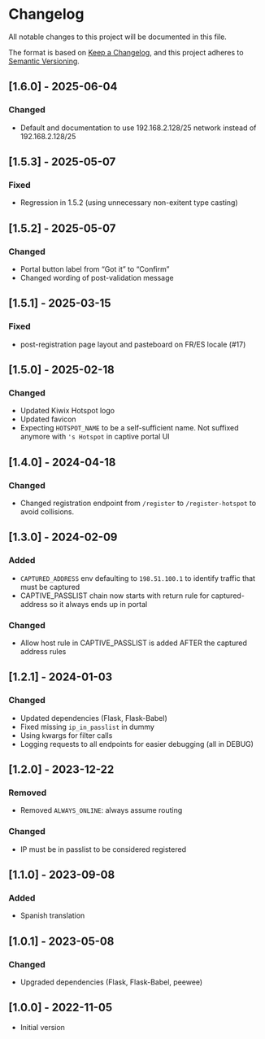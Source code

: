 # Changelog

All notable changes to this project will be documented in this file.

The format is based on [Keep a Changelog](https://keepachangelog.com/en/1.0.0/),
and this project adheres to [Semantic Versioning](https://semver.org/spec/v2.0.0.html).

## [1.6.0] - 2025-06-04

### Changed

- Default and documentation to use 192.168.2.128/25 network instead of 192.168.2.128/25

## [1.5.3] - 2025-05-07

### Fixed

- Regression in 1.5.2 (using unnecessary non-exitent type casting)

## [1.5.2] - 2025-05-07

### Changed

- Portal button label from “Got it” to “Confirm”
- Changed wording of post-validation message

## [1.5.1] - 2025-03-15

### Fixed

- post-registration page layout and pasteboard on FR/ES locale (#17)

## [1.5.0] - 2025-02-18

### Changed

- Updated Kiwix Hotspot logo
- Updated favicon
- Expecting `HOTSPOT_NAME` to be a self-sufficient name. Not suffixed anymore with `'s Hotspot` in captive portal UI

## [1.4.0] - 2024-04-18

### Changed

- Changed registration endpoint from `/register` to `/register-hotspot` to avoid collisions.

## [1.3.0] - 2024-02-09

### Added

- `CAPTURED_ADDRESS` env defaulting to `198.51.100.1` to identify traffic that must be captured
- CAPTIVE_PASSLIST chain now starts with return rule for captured-address so it always ends up in portal

### Changed

- Allow host rule in CAPTIVE_PASSLIST is added AFTER the captured address rules

## [1.2.1] - 2024-01-03

### Changed

- Updated dependencies (Flask, Flask-Babel)
- Fixed missing `ip_in_passlist` in dummy
- Using kwargs for filter calls
- Logging requests to all endpoints for easier debugging (all in DEBUG)

## [1.2.0] - 2023-12-22

### Removed

- Removed `ALWAYS_ONLINE`: always assume routing

### Changed

- IP must be in passlist to be considered registered

## [1.1.0] - 2023-09-08

### Added

- Spanish translation

## [1.0.1] - 2023-05-08

### Changed

- Upgraded dependencies (Flask, Flask-Babel, peewee)

## [1.0.0] - 2022-11-05

- Initial version
